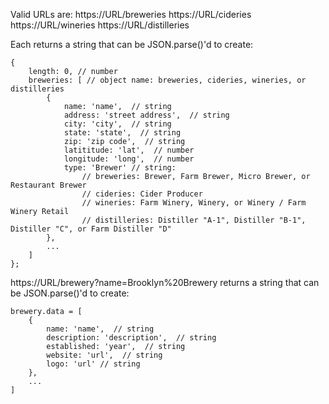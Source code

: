 Valid URLs are:
	https://URL/breweries
	https://URL/cideries
	https://URL/wineries
	https://URL/distilleries

Each returns a string that can be JSON.parse()'d to create:

````
{
	length: 0, // number
	breweries: [ // object name: breweries, cideries, wineries, or distilleries
		{
			name: 'name',  // string
			address: 'street address',  // string
			city: 'city',  // string
			state: 'state',  // string
			zip: 'zip code',  // string
			latititude: 'lat',  // number
			longitude: 'long',  // number
			type: 'Brewer' // string:
				// breweries: Brewer, Farm Brewer, Micro Brewer, or Restaurant Brewer
				// cideries: Cider Producer
				// wineries: Farm Winery, Winery, or Winery / Farm Winery Retail
				// distilleries: Distiller "A-1", Distiller "B-1", Distiller "C", or Farm Distiller "D"
		},
		...
	]
};
````



https://URL/brewery?name=Brooklyn%20Brewery returns a string that can be JSON.parse()'d to create:

````
brewery.data = [
	{
		name: 'name',  // string
		description: 'description',  // string
		established: 'year',  // string
		website: 'url',  // string
		logo: 'url' // string
	},
	...
]
````

